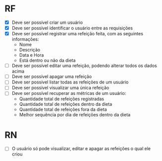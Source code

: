 # RF

- [X] Deve ser possível criar um usuário 
- [X] Deve ser possível identificar o usuário entre as requisições
- [X] Deve ser possível registrar uma refeição feita, com as seguintes informações: 
  - Nome
  - Descrição
  - Data e Hora
  - Está dentro ou não da dieta
- [ ] Deve ser possível editar uma refeição, podendo alterar todos os dados acima
- [ ] Deve ser possível apagar uma refeição
- [ ] Deve ser possível listar todas as refeições de um usuário
- [ ] Deve ser possível visualizar uma única refeição
- [ ] Deve ser possível recuperar as métricas de um usuário:
  - Quantidade total de refeições registradas
  - Quantidade total de refeições dentro da dieta
  - Quantidade total de refeições fora da dieta
  - Melhor sequência por dia de refeições dentro da dieta

# RN

- [ ] O usuário só pode visualizar, editar e apagar as refeições o qual ele criou